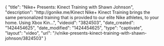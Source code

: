 {
    "title": "Nike+ Presents: Kinect Training with Shawn Johnson",
    "description": "http:\/\/gonike.me\/Kinect Nike+ Kinect Training brings the same personalized training that is provided to our elite Nike athletes, to your home. Using Xbox Kin...",
    "videoid": "3824503",
    "date_created": "1424454625",
    "date_modified": "1424454625",
    "type": "captivate",
    "layout": "video",
    "url": "\/v\/nike-presents-kinect-training-with-shawn-johnson\/3824503"
}